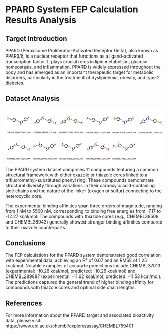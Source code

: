 # PPARD System FEP Calculation Results Analysis

## Target Introduction

PPARD (Peroxisome Proliferator-Activated Receptor Delta), also known as PPARβ/δ, is a nuclear receptor that functions as a ligand-activated transcription factor. It plays crucial roles in lipid metabolism, glucose homeostasis, and inflammation. PPARD is widely expressed throughout the body and has emerged as an important therapeutic target for metabolic disorders, particularly in the treatment of dyslipidemia, obesity, and type 2 diabetes.

## Dataset Analysis

![Molecular structures of representative compounds](mol_grid.png)

The PPARD system dataset comprises 11 compounds featuring a common structural framework with either oxazole or thiazole cores linked to a trifluoromethyl-substituted phenyl ring. These compounds demonstrate structural diversity through variations in their carboxylic acid-containing side chains and the nature of the linker (oxygen or sulfur) connecting to the heterocyclic core.

The experimental binding affinities span three orders of magnitude, ranging from 1 nM to 5500 nM, corresponding to binding free energies from -7.17 to -12.27 kcal/mol. The compounds with thiazole cores (e.g., CHEMBL38508 and CHEMBL38943) generally showed stronger binding affinities compared to their oxazole counterparts.

## Conclusions

The FEP calculations for the PPARD system demonstrated good correlation with experimental data, achieving an R² of 0.67 and an RMSE of 1.25 kcal/mol. Notable examples of accurate predictions include CHEMBL37013 (experimental: -10.26 kcal/mol, predicted: -10.26 kcal/mol) and CHEMBL289887 (experimental: -11.62 kcal/mol, predicted: -11.53 kcal/mol). The predictions captured the general trend of higher binding affinity for compounds with thiazole cores and optimal side chain lengths.

## References

For more information about the PPARD target and associated bioactivity data, please visit:
https://www.ebi.ac.uk/chembl/explore/assay/CHEMBL759401 